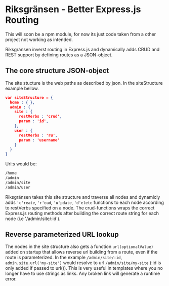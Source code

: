Riksgränsen - Better Express.js Routing
===========

This will soon be a npm module, for now its just code taken from a other project not working as intended.

Riksgränsen inverst routing in  Express.js and dynamically adds CRUD and REST support by defining routes as a JSON-object.

The core structure JSON-object
------------------------------
The site stucture is the web paths as described by json. In the siteStructure example bellow.

```json
var siteStructure = {
  home : { },
  admin : {
    site : {
      restVerbs : 'crud',
      param : 'id',
    },
    user : {
      restVerbs : 'ru',
      param : 'username'
    }
  }
}
```

Url:s would be:
```html
/home
/admin
/admin/site
/admin/user
```

Riksgränsen takes this site structure and traverse all nodes and dynamicly adds `'c'reate`, `'r'ead`, `'u'pdate`, `'d'elete` functions to each node according to restVerbs specified on a node. The crud-functions wraps the correct Express.js routing methods after building the correct route string for each node (i.e '/admin/site/:id').

Reverse parameterized URL lookup
------------------------------
The nodes in the site structure also gets a function `url(optionalValue)` added on startup that allows reverse url building from a route, even if the route is parameterized. In the example `/admin/site/:id`, `admin.site.url('my-site')` would resolve to url `/admin/site/my-site` (:id is only added if passed to url()). This is very useful in templates where you no longer have to use strings as links. Any broken link will generate a runtime error.
